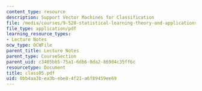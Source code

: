```yaml
---
content_type: resource
description: Support Vector Machines for Classification
file: /media/courses/9-520-statistical-learning-theory-and-applications-spring-2003/0bb4aa3bea3bebe84f21a6f89459ee69_class05.pdf
file_type: application/pdf
learning_resource_types:
- Lecture Notes
ocw_type: OCWFile
parent_title: Lecture Notes
parent_type: CourseSection
parent_uid: c3405bb5-75a1-6db6-0da2-86904c35ff6c
resourcetype: Document
title: class05.pdf
uid: 0bb4aa3b-ea3b-ebe8-4f21-a6f89459ee69
---
```

